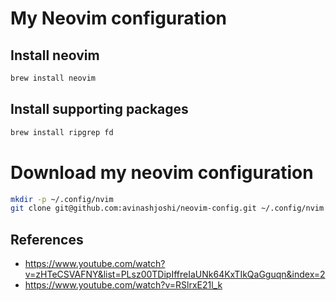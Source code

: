 # My Neovim configuration

## Install neovim
```zsh
brew install neovim
```

## Install supporting packages
```zsh
brew install ripgrep fd
```

# Download my neovim configuration
```zsh
mkdir -p ~/.config/nvim
git clone git@github.com:avinashjoshi/neovim-config.git ~/.config/nvim
```

## References
- https://www.youtube.com/watch?v=zHTeCSVAFNY&list=PLsz00TDipIffreIaUNk64KxTIkQaGguqn&index=2
- https://www.youtube.com/watch?v=RSlrxE21l_k

